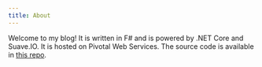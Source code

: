 ```yaml
---
title: About
---
```


Welcome to my blog!
It is written in F# and is powered by .NET Core and Suave.IO.
It is hosted on Pivotal Web Services.
The source code is available in [this repo](https://github.com/noizwaves/noizwaves.github.io/tree/fs).